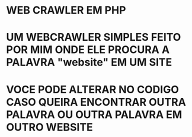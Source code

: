 # WEB CRAWLER EM PHP
# UM WEBCRAWLER SIMPLES FEITO POR MIM ONDE ELE PROCURA A PALAVRA "website" EM UM SITE 
# VOCE PODE ALTERAR NO CODIGO CASO QUEIRA ENCONTRAR OUTRA PALAVRA OU OUTRA PALAVRA EM OUTRO WEBSITE
